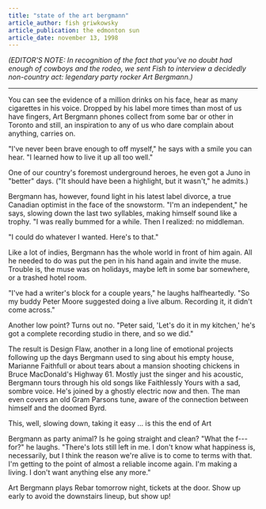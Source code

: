 ```yaml
---
title: "state of the art bergmann"
article_author: fish griwkowsky
article_publication: the edmonton sun
article_date: november 13, 1998
---
```

<em>(EDITOR'S NOTE: In recognition of the fact that you've no doubt had enough of cowboys and the rodeo, we sent Fish to interview a decidedly non-country act: legendary party rocker Art Bergmann.)</em>  
  
- - -  
  
You can see the evidence of a million drinks on his face, hear as many cigarettes in his voice. Dropped by his label more times than most of us have fingers, Art Bergmann phones collect from some bar or other in Toronto and still, an inspiration to any of us who dare complain about anything, carries on.  
  
"I've never been brave enough to off myself," he says with a smile you can hear. "I learned how to live it up all too well."  
  
One of our country's foremost underground heroes, he even got a Juno in "better" days. ("It should have been a highlight, but it wasn't," he admits.)  
  
Bergmann has, however, found light in his latest label divorce, a true Canadian optimist in the face of the snowstorm. "I'm an independent," he says, slowing down the last two syllables, making himself sound like a trophy. "I was really bummed for a while. Then I realized: no middleman.  
  
"I could do whatever I wanted. Here's to that."  
  
Like a lot of indies, Bergmann has the whole world in front of him again. All he needed to do was put the pen in his hand again and invite the muse. Trouble is, the muse was on holidays, maybe left in some bar somewhere, or a trashed hotel room.  
  
"I've had a writer's block for a couple years," he laughs halfheartedly. "So my buddy Peter Moore suggested doing a live album. Recording it, it didn't come across."  
  
Another low point? Turns out no. "Peter said, 'Let's do it in my kitchen,' he's got a complete recording studio in there, and so we did."  
  
The result is Design Flaw, another in a long line of emotional projects following up the days Bergmann used to sing about his empty house, Marianne Faithfull or about tears about a mansion shooting chickens in Bruce MacDonald's Highway 61. Mostly just the singer and his acoustic, Bergmann tours through his old songs like Faithlessly Yours with a sad, sombre voice. He's joined by a ghostly electric now and then. The man even covers an old Gram Parsons tune, aware of the connection between himself and the doomed Byrd.  
  
This, well, slowing down, taking it easy ... is this the end of Art  
  
Bergmann as party animal? Is he going straight and clean? "What the f--- for?" he laughs. "There's lots still left in me. I don't know what happiness is, necessarily, but I think the reason we're alive is to come to terms with that. I'm getting to the point of almost a reliable income again. I'm making a living. I don't want anything else any more."  
  
Art Bergmann plays Rebar tomorrow night, tickets at the door. Show up early to avoid the downstairs lineup, but show up!  
